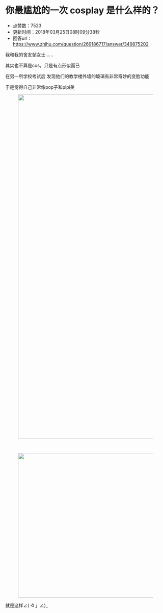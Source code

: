 # 你最尴尬的一次 cosplay 是什么样的？
- 点赞数：7523
- 更新时间：2018年03月25日08时09分38秒
- 回答url：https://www.zhihu.com/question/269186717/answer/349875202
<body>
 <p data-pid="IjCl8-uc">我和我的舍友邹女士……</p>
 <p data-pid="oFwRWVkC">其实也不算是cos，只是有点形似而已</p>
 <p data-pid="e_178Sgk">在另一所学校考试后 发现他们的教学楼外墙的玻璃有非常奇妙的变脸功能</p>
 <p data-pid="UWiiwtaa">于是觉得自己非常像pop子和pipi美</p>
 <figure>
  <img src="https://pic1.zhimg.com/50/v2-be164eab4d93fdfc83457ec5170c5047_720w.jpg?source=1940ef5c" data-rawwidth="1080" data-rawheight="803" data-original-token="v2-be164eab4d93fdfc83457ec5170c5047" class="origin_image zh-lightbox-thumb" width="1080" data-original="https://pic1.zhimg.com/v2-be164eab4d93fdfc83457ec5170c5047_r.jpg?source=1940ef5c">
 </figure>
 <br>
 <figure>
  <img src="https://pic1.zhimg.com/50/v2-adb3c0749ace9d1eac1bdfd252551cec_720w.jpg?source=1940ef5c" data-rawwidth="453" data-rawheight="300" data-original-token="v2-adb3c0749ace9d1eac1bdfd252551cec" class="origin_image zh-lightbox-thumb" width="453" data-original="https://picx.zhimg.com/v2-adb3c0749ace9d1eac1bdfd252551cec_r.jpg?source=1940ef5c">
 </figure>
 <p data-pid="pWeXPMBR">就是这样∠( ᐛ 」∠)_</p>
</body>